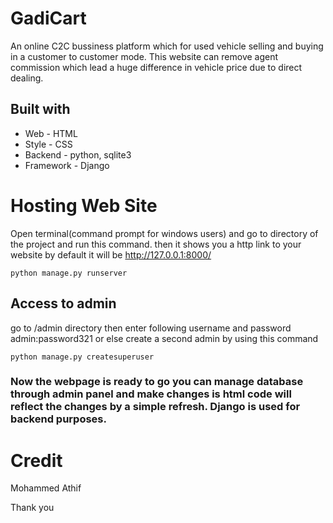 # GadiCart
An online C2C bussiness platform which for used vehicle selling and buying in a customer to customer mode. This website can remove agent commission which lead a huge difference in vehicle price due to direct dealing. 

## Built with
<ul>
<li>Web - HTML</li>
<li>Style - CSS</li>
<li>Backend - python, sqlite3</li>
<li>Framework - Django</li>
</ul>


# Hosting Web Site

Open terminal(command prompt for windows users) and go to directory of the project and run this command. then it shows you a http link to your website by default it will be http://127.0.0.1:8000/

    python manage.py runserver


## Access to admin

go to /admin directory then enter following username and password admin:password321 or else create a second admin by using this command

    python manage.py createsuperuser
    

### Now the webpage is ready to go you can manage database through admin panel and make changes is html code will reflect the changes by a simple refresh. Django is used for backend purposes.

# Credit 

Mohammed Athif

Thank you
